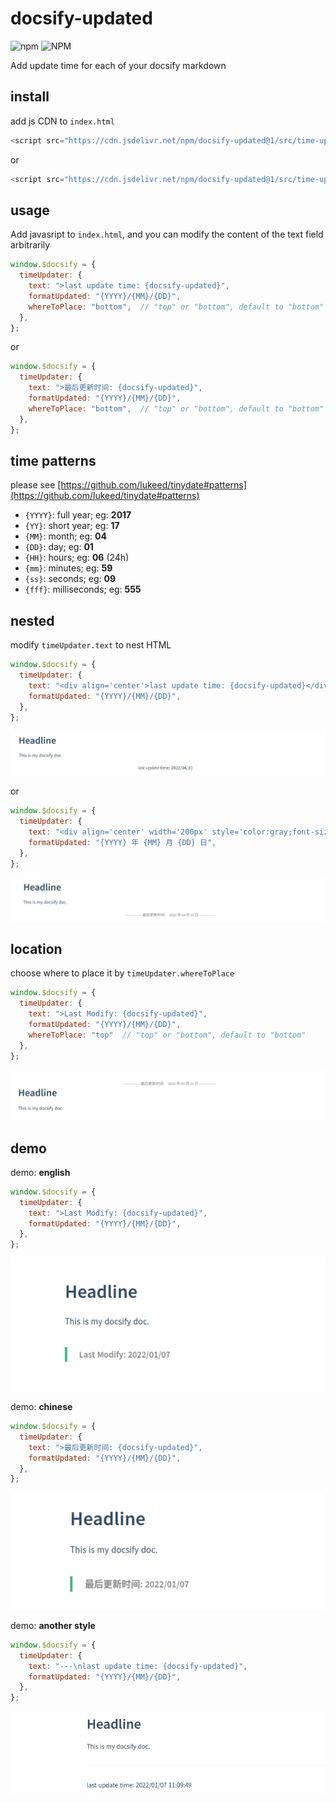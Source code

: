 # docsify-updated

![npm](https://img.shields.io/npm/v/docsify-updated) ![NPM](https://img.shields.io/npm/l/docsify-updated)

Add update time for each of your docsify markdown

## install

add js CDN to `index.html`

```javascript
<script src="https://cdn.jsdelivr.net/npm/docsify-updated@1/src/time-updater.min.js"></script>
```

or

```javascript
<script src="https://cdn.jsdelivr.net/npm/docsify-updated@1/src/time-updater.js"></script>
```

## usage

Add javasript to `index.html`, and you can modify the content of the text field arbitrarily

```javascript
window.$docsify = {
  timeUpdater: {
    text: ">last update time: {docsify-updated}",
    formatUpdated: "{YYYY}/{MM}/{DD}",
    whereToPlace: "bottom",  // "top" or "bottom", default to "bottom"
  },
};
```

or

```javascript
window.$docsify = {
  timeUpdater: {
    text: ">最后更新时间: {docsify-updated}",
    formatUpdated: "{YYYY}/{MM}/{DD}",
    whereToPlace: "bottom",  // "top" or "bottom", default to "bottom"
  },
};
```

## time patterns

please see [https://github.com/lukeed/tinydate#patterns](https://github.com/lukeed/tinydate#patterns)

- `{YYYY}`: full year; eg: **2017**
- `{YY}`: short year; eg: **17**
- `{MM}`: month; eg: **04**
- `{DD}`: day; eg: **01**
- `{HH}`: hours; eg: **06** (24h)
- `{mm}`: minutes; eg: **59**
- `{ss}`: seconds; eg: **09**
- `{fff}`: milliseconds; eg: **555**

## nested

modify `timeUpdater.text` to nest HTML

```javascript
window.$docsify = {
  timeUpdater: {
    text: "<div align='center'>last update time: {docsify-updated}</div>",
    formatUpdated: "{YYYY}/{MM}/{DD}",
  },
};
```

![demo1](./images/demo4.png)

or

```javascript
window.$docsify = {
  timeUpdater: {
    text: "<div align='center' width='200px' style='color:gray;font-size:10px'>-------------- 最后更新时间:&emsp;{docsify-updated} --------------</div>",
    formatUpdated: "{YYYY} 年 {MM} 月 {DD} 日",
  },
};
```

![demo1](./images/demo5.png)

## location

choose where to place it by `timeUpdater.whereToPlace`

```javascript
window.$docsify = {
  timeUpdater: {
    text: ">Last Modify: {docsify-updated}",
    formatUpdated: "{YYYY}/{MM}/{DD}",
    whereToPlace: "top"  // "top" or "bottom", default to "bottom"
  },
};
```

![demo1](./images/demo6.png)

## demo

demo: **english**

```javascript
window.$docsify = {
  timeUpdater: {
    text: ">Last Modify: {docsify-updated}",
    formatUpdated: "{YYYY}/{MM}/{DD}",
  },
};
```

![demo1](./images/demo1.png)

demo: **chinese**

```javascript
window.$docsify = {
  timeUpdater: {
    text: ">最后更新时间: {docsify-updated}",
    formatUpdated: "{YYYY}/{MM}/{DD}",
  },
};
```

![demo2](./images/demo2.png)

demo: **another style**

```javascript
window.$docsify = {
  timeUpdater: {
    text: "---\nlast update time: {docsify-updated}",
    formatUpdated: "{YYYY}/{MM}/{DD}",
  },
};
```

![demo3](./images/demo3.png)
